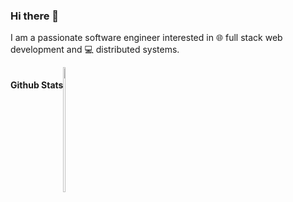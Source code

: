 ### Hi there 👋

I am a passionate software engineer interested in 🌐 full stack web development and 💻 distributed systems.

<div style="display: flex;">

#### Github Stats
<a href="https://github.com/yuyaozhong">
  <img align="left" height="200px" width="40%" src="https://github-readme-stats.vercel.app/api?username=yuyaozhong&count_private=true&show_icons=true" />
</a>
</div>


<!--
**YuyaoZhong/YuyaoZhong** is a ✨ _special_ ✨ repository because its `README.md` (this file) appears on your GitHub profile.

Here are some ideas to get you started:

- 🔭 I’m currently working on ...
- 🌱 I’m currently learning ...
- 👯 I’m looking to collaborate on ...
- 🤔 I’m looking for help with ...
- 💬 Ask me about ...
- 📫 How to reach me: ...
- 😄 Pronouns: ...
- ⚡ Fun fact: ...
-->
